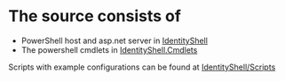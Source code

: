 # The source consists of

* PowerShell host and asp.net server in [IdentityShell](https://github.com/wgross/IdentityShell/tree/main/src/IdentityShell)
* The powershell cmdlets in [IdentityShell.Cmdlets](https://github.com/wgross/IdentityShell/tree/main/src/IdentityShell.Cmdlets)

Scripts with example configurations can be found at [IdentityShell/Scripts](https://github.com/wgross/IdentityShell/tree/main/src/IdentityShell/Scripts)

